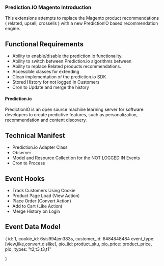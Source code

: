 ### Prediction.IO Magento Introduction

This extensions attempts to replace the Magento product recommendations ( related, upsell, crossells ) with a new PredictionIO based recommendation engine. 

## Functional Requirements 

- Ability to enable/disable the prediction.io functionality.
- Ability to switch between Prediction.io algorithms between. 
- Ability to replace Related products recommendations. 
- Accessible classes for extending 
- Clean implementation of the prediction.io SDK
- Stored History for not logged in Customers 
- Cron to Update and merge the history 

#### Prediction.io

PredictionIO is an open source machine learning server for software developers to create predictive features, such as personalization, recommendation and content discovery.

##  Technical Manifest

- Prediction.io Adapter Class
- Observer
- Model and Resource Collection for the NOT LOGGED IN Events 
- Cron to Process 

## Event Hooks

- Track Customers Using Cookie
- Product Page Load (View Action)
- Place Order (Convert Action)
- Add to Cart (Like Action)
- Merge History on Login 


## Event Data Model 

{
	id: 1,
	cookie_id: 6sis994jen383s,
	customer_id: 8484848484
	event_type: [view,like,convert,dislike],
	pio_iid: product_sku,
	pio_price: product_price,
	pio_itypes: "t2,t3,t3,t1"

}
